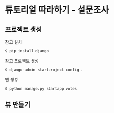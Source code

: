# 튜토리얼 따라하기 - 설문조사 

## 프로젝트 생성
장고 설치
```
$ pip install django
```
장고 프로젝트 생성
```
$ django-admin startproject config .
```
앱 생성
```
$ python manage.py startapp votes
```

## 뷰 만들기
